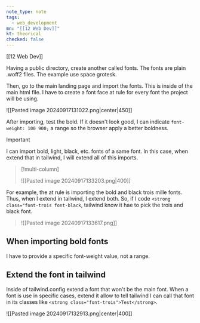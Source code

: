 ```yaml
---
note_type: note
tags:
  - web_development
mn: "[[12 Web Dev]]"
kt: theorical
checked: false
---
```

[[12 Web Dev]]

Having a public directory, create another called fonts. The fonts are plain .woff2 files. The example use space grotesk. 

Then, go to the main landing page and import the fonts. This is inside of the main html file. I have to create a font face at rule for every font the project will be using. 

![[Pasted image 20240917131022.png|center|450]]


After importing, test the bold. If it doesn't look good, I can indicate `font-weight: 100 900;` a range so the browser apply a better boldness. 

>[!important]
>I can import bold, light, black, etc. fonts of a same font. In this case, when extend that in tailwind, I will extend all of this imports.
>
>>[!multi-column]
>>
>>![[Pasted image 20240917133203.png|400]]
>>
>For example, the at rule is importing the bold and black trois mille fonts. Thus, when I extend in tailwind, I extend both. So, if I code `<strong class="font-trois font-black`, tailwind know it hae to pick the trois and black font.
>>![[Pasted image 20240917133617.png]]


## When importing bold fonts
I have to provide a specific font-weight value, not a range.

## Extend the font in tailwind
Inside of tailwind.config extend a font that won't be the main font. When a font is use in specific cases, extend it allow to tell tailwind I can call that font in its classes like `<strong class="font-trois">Test</strong>`. 

![[Pasted image 20240917132913.png|center|400]]

